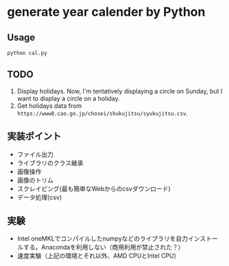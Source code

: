 # generate year calender by Python

## Usage
```bash
python cal.py
```

## TODO
1. Display holidays. Now, I'm tentatively displaying a circle on Sunday, but I want to display a circle on a holiday.
2. Get holidays data from `https://www8.cao.go.jp/chosei/shukujitsu/syukujitsu.csv`.

## 実装ポイント
- ファイル出力
- ライブラリのクラス継承
- 画像操作
- 画像のトリム
- スクレイピング(最も簡単なWebからのcsvダウンロード)
- データ処理(csv)

## 実験
- Intel oneMKLでコンパイルしたnumpyなどのライブラリを自力インストールする。Anacondaを利用しない（商用利用が禁止された？）
- 速度実験（上記の環境とそれ以外、AMD CPUとIntel CPU）

